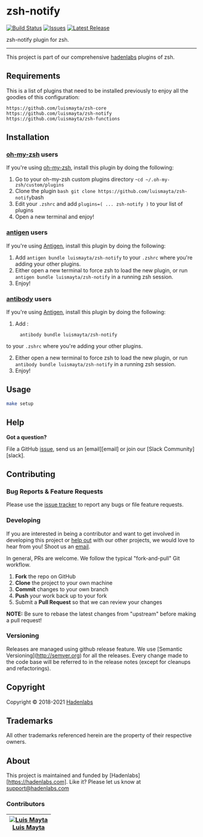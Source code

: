 <!--


  ** DO NOT EDIT THIS FILE
  **
  ** 1) Make all changes to `README.yaml`
  ** 2) Run`make readme` to rebuild this file.
  **
  ** (We maintain HUNDREDS of open source projects. This is how we maintain our sanity.)
  **


  -->

# zsh-notify

[![Build Status](https://travis-ci.org/luismayta/zsh-notify.svg?branch=main)](https://travis-ci.org/luismayta/zsh-notify) [![Issues](https://img.shields.io/github/issues/luismayta/zsh-notify.svg)](https://github.com/luismayta/zsh-notify/issues) [![Latest Release](https://img.shields.io/github/release/luismayta/zsh-notify.svg)](https://travis-ci.org/luismayta/zsh-notify/releases)

zsh-notify plugin for zsh.

---

This project is part of our comprehensive [hadenlabs](https://hadenlabs.com) plugins of zsh.

## Requirements

This is a list of plugins that need to be installed previously to enjoy all the goodies of this configuration:

```{.sourceCode .bash}
https://github.com/luismayta/zsh-core
https://github.com/luismayta/zsh-notify
https://github.com/luismayta/zsh-functions
```

## Installation

### [oh-my-zsh](https://github.com/robbyrussell/oh-my-zsh) users

If you're using [oh-my-zsh](https://gitub.com/robbyrussell/oh-my-zsh), install this plugin by doing the following:

1.  Go to your oh-my-zsh custom plugins directory -`cd ~/.oh-my-zsh/custom/plugins`
2.  Clone the plugin `bash git clone https://github.com/luismayta/zsh-notify`bash
3.  Edit your `.zshrc` and add `plugins=( ... zsh-notify )` to your list of plugins
4.  Open a new terminal and enjoy!

### [antigen](https://github.com/zsh-users/antigen) users

If you're using [Antigen](https://github.com/zsh-lovers/antigen), install this plugin by doing the following:

1.  Add `antigen bundle luismayta/zsh-notify` to your `.zshrc` where you're adding your other plugins.
2.  Either open a new terminal to force zsh to load the new plugin, or run `antigen bundle luismayta/zsh-notify` in a running zsh session.
3.  Enjoy!

### [antibody](https://github.com/getantibody/antibody) users

If you're using [Antigen](https://github.com/getantibody/antibody), install this plugin by doing the following:

1.  Add :

```{.sourceCode .bash}
     antibody bundle luismayta/zsh-notify
```

to your `.zshrc` where you're adding your other plugins.

2.  Either open a new terminal to force zsh to load the new plugin, or run `antibody bundle luismayta/zsh-notify` in a running zsh session.
3.  Enjoy!

## Usage

```bash
make setup
```

## Help

**Got a question?**

File a GitHub [issue](https://github.com/luismayta/zsh-notify/issues), send us an [email][email] or join our [Slack Community][slack].

## Contributing

### Bug Reports & Feature Requests

Please use the [issue tracker](https://github.com/luismayta/zsh-notify/issues) to report any bugs or file feature requests.

### Developing

If you are interested in being a contributor and want to get involved in developing this project or [help out](https://hadenlabs.com) with our other projects, we would love to hear from you! Shoot us an [email](mailto:support@hadenlabs.com).

In general, PRs are welcome. We follow the typical "fork-and-pull" Git workflow.

1.  **Fork** the repo on GitHub
2.  **Clone** the project to your own machine
3.  **Commit** changes to your own branch
4.  **Push** your work back up to your fork
5.  Submit a **Pull Request** so that we can review your changes

**NOTE:** Be sure to rebase the latest changes from "upstream" before making a pull request!

### Versioning

Releases are managed using github release feature. We use \[Semantic Versioning\](<http://semver.org>) for all the releases. Every change made to the code base will be referred to in the release notes (except for cleanups and refactorings).

## Copyright

Copyright © 2018-2021 [Hadenlabs](https://hadenlabs.com)

## Trademarks

All other trademarks referenced herein are the property of their respective owners.

## About

This project is maintained and funded by [Hadenlabs][https://hadenlabs.com]. Like it? Please let us know at <support@hadenlabs.com>

### Contributors

| [![Luis Mayta][luismayta_avatar]][luismayta_homepage]<br/>[Luis Mayta][luismayta_homepage] |
| ------------------------------------------------------------------------------------------ |

[luismayta_homepage]: https://github.com/luismayta
[luismayta_avatar]: https://github.com/luismayta.png?size=150
